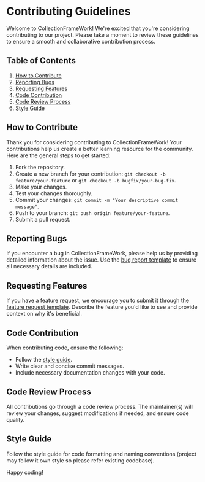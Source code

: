 # Contributing Guidelines

Welcome to CollectionFrameWork! We're excited that you're considering contributing to our project. Please take a moment to review these guidelines to ensure a smooth and collaborative contribution process.

## Table of Contents

1. [How to Contribute](#how-to-contribute)
2. [Reporting Bugs](#reporting-bugs)
3. [Requesting Features](#requesting-features)
4. [Code Contribution](#code-contribution)
5. [Code Review Process](#code-review-process)
6. [Style Guide](#style-guide)

## How to Contribute

Thank you for considering contributing to CollectionFrameWork! Your contributions help us create a better learning resource for the community. Here are the general steps to get started:

1. Fork the repository.
2. Create a new branch for your contribution: `git checkout -b feature/your-feature` or `git checkout -b bugfix/your-bug-fix`.
3. Make your changes.
4. Test your changes thoroughly.
5. Commit your changes: `git commit -m "Your descriptive commit message"`.
6. Push to your branch: `git push origin feature/your-feature`.
7. Submit a pull request.

## Reporting Bugs

If you encounter a bug in CollectionFrameWork, please help us by providing detailed information about the issue. Use the [bug report template](.github/ISSUE_TEMPLATE/bug_report.md) to ensure all necessary details are included.

## Requesting Features

If you have a feature request, we encourage you to submit it through the [feature request template](.github/ISSUE_TEMPLATE/feature_request.md). Describe the feature you'd like to see and provide context on why it's beneficial.

## Code Contribution

When contributing code, ensure the following:

- Follow the [style guide](#style-guide).
- Write clear and concise commit messages.
- Include necessary documentation changes with your code.

## Code Review Process

All contributions go through a code review process. The maintainer(s) will review your changes, suggest modifications if needed, and ensure code quality.

## Style Guide

Follow the style guide for code formatting and naming conventions (project may follow it own style so please refer existing codebase).

Happy coding!

